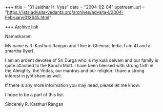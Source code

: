 +++
title = "31 Jaldhar H. Vyas"
date = "2004-02-04"
upstream_url = "https://lists.advaita-vedanta.org/archives/advaita-l/2004-February/012645.html"

+++
[Archive link](https://lists.advaita-vedanta.org/archives/advaita-l/2004-February/012645.html)

Namaskaram

My name is R. Kasthuri Rangan and I live in Chennai, India. I am 41 and a
smartha (Iyer).

I am an ardent devotee of Sri Durga who is my kula deivam and our family
is quite attached to the Kanchi Mutt. I have been blessed with strong
faith in the Almighty, the Vedas, our mantras and our religion. I have a
strong interest in jyotisham as well.

If there is any more information you may need, please let me know.

I hope to be a part of this list.

Sincerely
R. Kasthuri Rangan

